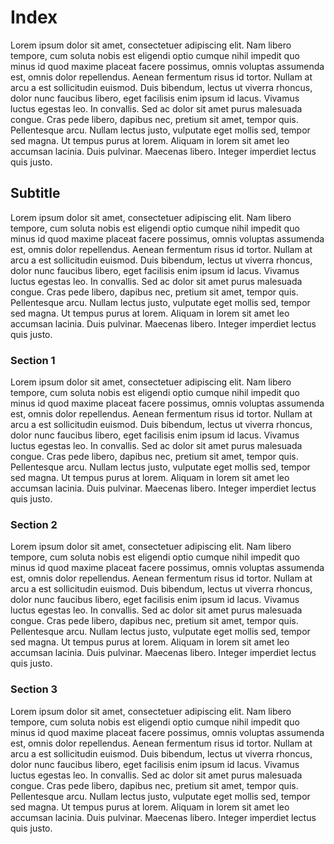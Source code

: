# Index

Lorem ipsum dolor sit amet, consectetuer adipiscing elit. Nam libero tempore, cum soluta nobis est eligendi optio cumque nihil impedit quo minus id quod maxime placeat facere possimus, omnis voluptas assumenda est, omnis dolor repellendus. Aenean fermentum risus id tortor. Nullam at arcu a est sollicitudin euismod. Duis bibendum, lectus ut viverra rhoncus, dolor nunc faucibus libero, eget facilisis enim ipsum id lacus. Vivamus luctus egestas leo. In convallis. Sed ac dolor sit amet purus malesuada congue. Cras pede libero, dapibus nec, pretium sit amet, tempor quis. Pellentesque arcu. Nullam lectus justo, vulputate eget mollis sed, tempor sed magna. Ut tempus purus at lorem. Aliquam in lorem sit amet leo accumsan lacinia. Duis pulvinar. Maecenas libero. Integer imperdiet lectus quis justo.

## Subtitle

Lorem ipsum dolor sit amet, consectetuer adipiscing elit. Nam libero tempore, cum soluta nobis est eligendi optio cumque nihil impedit quo minus id quod maxime placeat facere possimus, omnis voluptas assumenda est, omnis dolor repellendus. Aenean fermentum risus id tortor. Nullam at arcu a est sollicitudin euismod. Duis bibendum, lectus ut viverra rhoncus, dolor nunc faucibus libero, eget facilisis enim ipsum id lacus. Vivamus luctus egestas leo. In convallis. Sed ac dolor sit amet purus malesuada congue. Cras pede libero, dapibus nec, pretium sit amet, tempor quis. Pellentesque arcu. Nullam lectus justo, vulputate eget mollis sed, tempor sed magna. Ut tempus purus at lorem. Aliquam in lorem sit amet leo accumsan lacinia. Duis pulvinar. Maecenas libero. Integer imperdiet lectus quis justo.

### Section 1

Lorem ipsum dolor sit amet, consectetuer adipiscing elit. Nam libero tempore, cum soluta nobis est eligendi optio cumque nihil impedit quo minus id quod maxime placeat facere possimus, omnis voluptas assumenda est, omnis dolor repellendus. Aenean fermentum risus id tortor. Nullam at arcu a est sollicitudin euismod. Duis bibendum, lectus ut viverra rhoncus, dolor nunc faucibus libero, eget facilisis enim ipsum id lacus. Vivamus luctus egestas leo. In convallis. Sed ac dolor sit amet purus malesuada congue. Cras pede libero, dapibus nec, pretium sit amet, tempor quis. Pellentesque arcu. Nullam lectus justo, vulputate eget mollis sed, tempor sed magna. Ut tempus purus at lorem. Aliquam in lorem sit amet leo accumsan lacinia. Duis pulvinar. Maecenas libero. Integer imperdiet lectus quis justo.

### Section 2

Lorem ipsum dolor sit amet, consectetuer adipiscing elit. Nam libero tempore, cum soluta nobis est eligendi optio cumque nihil impedit quo minus id quod maxime placeat facere possimus, omnis voluptas assumenda est, omnis dolor repellendus. Aenean fermentum risus id tortor. Nullam at arcu a est sollicitudin euismod. Duis bibendum, lectus ut viverra rhoncus, dolor nunc faucibus libero, eget facilisis enim ipsum id lacus. Vivamus luctus egestas leo. In convallis. Sed ac dolor sit amet purus malesuada congue. Cras pede libero, dapibus nec, pretium sit amet, tempor quis. Pellentesque arcu. Nullam lectus justo, vulputate eget mollis sed, tempor sed magna. Ut tempus purus at lorem. Aliquam in lorem sit amet leo accumsan lacinia. Duis pulvinar. Maecenas libero. Integer imperdiet lectus quis justo.

### Section 3

Lorem ipsum dolor sit amet, consectetuer adipiscing elit. Nam libero tempore, cum soluta nobis est eligendi optio cumque nihil impedit quo minus id quod maxime placeat facere possimus, omnis voluptas assumenda est, omnis dolor repellendus. Aenean fermentum risus id tortor. Nullam at arcu a est sollicitudin euismod. Duis bibendum, lectus ut viverra rhoncus, dolor nunc faucibus libero, eget facilisis enim ipsum id lacus. Vivamus luctus egestas leo. In convallis. Sed ac dolor sit amet purus malesuada congue. Cras pede libero, dapibus nec, pretium sit amet, tempor quis. Pellentesque arcu. Nullam lectus justo, vulputate eget mollis sed, tempor sed magna. Ut tempus purus at lorem. Aliquam in lorem sit amet leo accumsan lacinia. Duis pulvinar. Maecenas libero. Integer imperdiet lectus quis justo.
